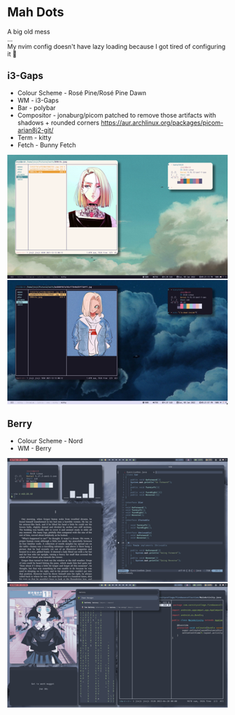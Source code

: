 
# Mah Dots

A big old mess <br/>
... <br/>
My nvim config doesn't have lazy loading because I got tired of configuring it 🥴 

## i3-Gaps

* Colour Scheme - Rosé Pine/Rosé Pine Dawn
* WM - i3-Gaps 
* Bar - polybar
* Compositor - jonaburg/picom patched to remove those artifacts with shadows + rounded corners https://aur.archlinux.org/packages/picom-arian8j2-git/
* Term - kitty
* Fetch - Bunny Fetch
 
<img src= i3/assets/day.png>
<img src= i3/assets/night.png>

## Berry 

* Colour Scheme - Nord 
* WM - Berry

<img src = berry/assets/screen_1.png>
<img src = berry/assets/screen_2.png>



